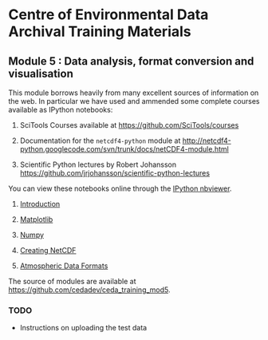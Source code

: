 # Centre of Environmental Data Archival Training Materials

## Module 5 : Data analysis, format conversion and visualisation

This module borrows heavily from many excellent sources of information on the web.  In particular we have used and ammended some complete courses available as IPython notebooks:

 1. SciTools Courses available at https://github.com/SciTools/courses

 2. Documentation for the ```netcdf4-python``` module at http://netcdf4-python.googlecode.com/svn/trunk/docs/netCDF4-module.html

 3. Scientific Python lectures by Robert Johansson https://github.com/jrjohansson/scientific-python-lectures

You can view these notebooks online through the [IPython nbviewer](http://nbviewer.ipython.org).

 1. [Introduction](http://nbviewer.ipython.org/github/cedadev/ceda_training_mod5/blob/master/01-Introduction.ipynb)

 2. [Matplotlib](http://nbviewer.ipython.org/github/cedadev/ceda_training_mod5/blob/master/02-Matplotlib.ipynb)

 3. [Numpy](http://nbviewer.ipython.org/github/cedadev/ceda_training_mod5/blob/master/03-Numpy.ipynb)

 4. [Creating NetCDF](http://nbviewer.ipython.org/github/cedadev/ceda_training_mod5/blob/master/03-Creating_NetCDF.ipynb)

 5. [Atmospheric Data Formats](http://nbviewer.ipython.org/github/cedadev/ceda_training_mod5/blob/master/04-Atmospheric_Data_Formats.ipynb)

The source of modules are available at https://github.com/cedadev/ceda_training_mod5.


### TODO

 - Instructions on uploading the test data